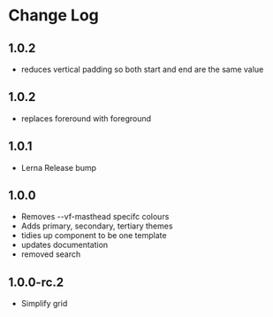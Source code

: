 # Change Log

## 1.0.2

* reduces vertical padding so both start and end are the same value

## 1.0.2

* replaces foreround with foreground

## 1.0.1

* Lerna Release bump

## 1.0.0

* Removes --vf-masthead specifc colours
* Adds primary, secondary, tertiary themes
* tidies up component to be one template
* updates documentation
* removed search

## 1.0.0-rc.2

* Simplify grid
